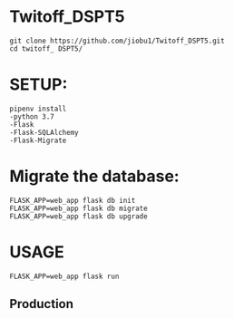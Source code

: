 # Twitoff_DSPT5

``git clone https://github.com/jiobu1/Twitoff_DSPT5.git``<br/>
``cd twitoff_ DSPT5/``<br/>

# SETUP: 
``pipenv install``<br/>
``-python 3.7``<br/>
``-Flask ``<br/>
``-Flask-SQLAlchemy`` <br/>
``-Flask-Migrate``<br/>

# Migrate the database:
``FLASK_APP=web_app flask db init``<br/>
``FLASK_APP=web_app flask db migrate``<br/>
``FLASK_APP=web_app flask db upgrade``<br/>

# USAGE
``FLASK_APP=web_app flask run``<br/>

## Production


